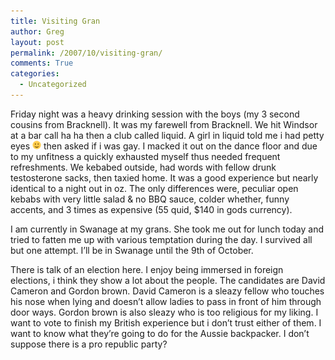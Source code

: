 ```yaml
---
title: Visiting Gran
author: Greg
layout: post
permalink: /2007/10/visiting-gran/
comments: True
categories:
  - Uncategorized
---
```

Friday night was a heavy drinking session with the boys (my 3 second cousins from Bracknell). It was my farewell from Bracknell. We hit Windsor at a bar call ha ha then a club called liquid. A girl in liquid told me i had petty eyes <img src="/wp-content/smilies/simple-smile.png" alt=":)" class="wp-smiley" style="height: 1em; max-height: 1em;" /> then asked if i was gay. I macked it out on the dance floor and due to my unfitness a quickly exhausted myself thus needed frequent refreshments. We kebabed outside, had words with fellow drunk testosterone sacks, then taxied home. It was a good experience but nearly identical to a night out in oz. The only differences were, peculiar open kebabs with very little salad & no BBQ sauce, colder whether, funny accents, and 3 times as expensive (55 quid, $140 in gods currency).

I am currently in Swanage at my grans. She took me out for lunch today and tried to fatten me up with various temptation during the day. I survived all but one attempt. I&#8217;ll be in Swanage until the 9th of October.

There is talk of an election here. I enjoy being immersed in foreign elections, i think they show a lot about the people. The candidates are David Cameron and Gordon brown. David Cameron is a sleazy fellow who touches his nose when lying and doesn&#8217;t allow ladies to pass in front of him through door ways. Gordon brown is also sleazy who is too religious for my liking. I want to vote to finish my British experience but i don&#8217;t trust either of them. I want to know what they&#8217;re going to do for the Aussie backpacker. I don&#8217;t suppose there is a pro republic party?